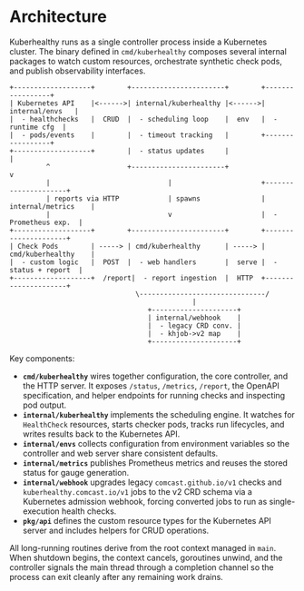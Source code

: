 # Architecture

Kuberhealthy runs as a single controller process inside a Kubernetes cluster.
The binary defined in `cmd/kuberhealthy` composes several internal packages to
watch custom resources, orchestrate synthetic check pods, and publish
observability interfaces.

```
+-------------------+        +-----------------------+        +-----------------+
| Kubernetes API    |<------>| internal/kuberhealthy |<------>| internal/envs   |
|  - healthchecks   |  CRUD  |  - scheduling loop    |  env   |  - runtime cfg  |
|  - pods/events    |        |  - timeout tracking   |        +-----------------+
+-------------------+        |  - status updates     |                  |
         ^                   +-----------------------+                  v
         |                             |                      +---------------------+
         | reports via HTTP            | spawns               | internal/metrics    |
         |                             v                      |  - Prometheus exp.  |
+-------------------+        +-----------------------+        +---------------------+
| Check Pods        | -----> | cmd/kuberhealthy      | -----> | cmd/kuberhealthy    |
|  - custom logic   |  POST  |  - web handlers       |  serve |  - status + report  |
+-------------------+  /report|  - report ingestion  |  HTTP  +---------------------+
                               \-------------------------------/
                                             |
                                  +---------------------+
                                  | internal/webhook    |
                                  |  - legacy CRD conv. |
                                  |  - khjob->v2 map    |
                                  +---------------------+
```

Key components:

- **`cmd/kuberhealthy`** wires together configuration, the core controller, and
  the HTTP server. It exposes `/status`, `/metrics`, `/report`, the OpenAPI
  specification, and helper endpoints for running checks and inspecting pod
  output.
- **`internal/kuberhealthy`** implements the scheduling engine. It watches for
  `HealthCheck` resources, starts checker pods, tracks run lifecycles, and
  writes results back to the Kubernetes API.
- **`internal/envs`** collects configuration from environment variables so the
  controller and web server share consistent defaults.
- **`internal/metrics`** publishes Prometheus metrics and reuses the stored
  status for gauge generation.
- **`internal/webhook`** upgrades legacy `comcast.github.io/v1` checks and
  `kuberhealthy.comcast.io/v1` jobs to the v2 CRD schema via a Kubernetes
  admission webhook, forcing converted jobs to run as single-execution health
  checks.
- **`pkg/api`** defines the custom resource types for the Kubernetes API server
  and includes helpers for CRUD operations.

All long-running routines derive from the root context managed in `main`. When
shutdown begins, the context cancels, goroutines unwind, and the controller
signals the main thread through a completion channel so the process can exit
cleanly after any remaining work drains.
